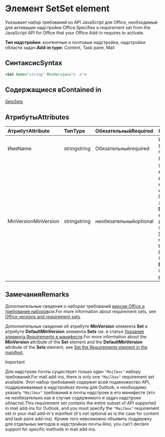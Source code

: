 # <a name="set-element"></a><span data-ttu-id="ab587-101">Элемент Set</span><span class="sxs-lookup"><span data-stu-id="ab587-101">Set element</span></span>

<span data-ttu-id="ab587-102">Указывает набор требований из API JavaScript для Office, необходимый для активации надстройки Office.</span><span class="sxs-lookup"><span data-stu-id="ab587-102">Specifies a requirement set from the JavaScript API for Office that your Office Add-in requires to activate.</span></span>

<span data-ttu-id="ab587-103">**Тип надстройки:** контентные и почтовые надстройки, надстройки области задач.</span><span class="sxs-lookup"><span data-stu-id="ab587-103">**Add-in type:** Content, Task pane, Mail</span></span>

## <a name="syntax"></a><span data-ttu-id="ab587-104">Синтаксис</span><span class="sxs-lookup"><span data-stu-id="ab587-104">Syntax</span></span>

```XML
<Set Name="string" MinVersion="n .n">
```

## <a name="contained-in"></a><span data-ttu-id="ab587-105">Содержащиеся в</span><span class="sxs-lookup"><span data-stu-id="ab587-105">Contained in</span></span>

[<span data-ttu-id="ab587-106">Sets</span><span class="sxs-lookup"><span data-stu-id="ab587-106">Sets</span></span>](sets.md)

## <a name="attributes"></a><span data-ttu-id="ab587-107">Атрибуты</span><span class="sxs-lookup"><span data-stu-id="ab587-107">Attributes</span></span>

|<span data-ttu-id="ab587-108">**Атрибут**</span><span class="sxs-lookup"><span data-stu-id="ab587-108">**Attribute**</span></span>|<span data-ttu-id="ab587-109">**Тип**</span><span class="sxs-lookup"><span data-stu-id="ab587-109">**Type**</span></span>|<span data-ttu-id="ab587-110">**Обязательный**</span><span class="sxs-lookup"><span data-stu-id="ab587-110">**Required**</span></span>|<span data-ttu-id="ab587-111">**Описание**</span><span class="sxs-lookup"><span data-stu-id="ab587-111">**Description**</span></span>|
|:-----|:-----|:-----|:-----|
|<span data-ttu-id="ab587-112">Имя</span><span class="sxs-lookup"><span data-stu-id="ab587-112">Name</span></span>|<span data-ttu-id="ab587-113">string</span><span class="sxs-lookup"><span data-stu-id="ab587-113">string</span></span>|<span data-ttu-id="ab587-114">Обязательный</span><span class="sxs-lookup"><span data-stu-id="ab587-114">required</span></span>|<span data-ttu-id="ab587-115">Имя [набора требований](https://docs.microsoft.com/office/dev/add-ins/develop/office-versions-and-requirement-sets).</span><span class="sxs-lookup"><span data-stu-id="ab587-115">The name of a [requirement set](https://docs.microsoft.com/office/dev/add-ins/develop/office-versions-and-requirement-sets).</span></span>|
|<span data-ttu-id="ab587-116">MinVersion</span><span class="sxs-lookup"><span data-stu-id="ab587-116">MinVersion</span></span>|<span data-ttu-id="ab587-117">string</span><span class="sxs-lookup"><span data-stu-id="ab587-117">string</span></span>|<span data-ttu-id="ab587-118">необязательный</span><span class="sxs-lookup"><span data-stu-id="ab587-118">optional</span></span>|<span data-ttu-id="ab587-p101">Указывает минимальную версию набора API, необходимую надстройке. Переопределяет значение **DefaultMinVersion**, если оно указано в родительском элементе [Sets](sets.md).</span><span class="sxs-lookup"><span data-stu-id="ab587-p101">Specifies the minimum version of the API set required by your add-in. Overrides the value of  **DefaultMinVersion**, if it is specified in the parent [Sets](sets.md) element.</span></span>|

## <a name="remarks"></a><span data-ttu-id="ab587-121">Замечания</span><span class="sxs-lookup"><span data-stu-id="ab587-121">Remarks</span></span>

<span data-ttu-id="ab587-122">Дополнительные сведения о наборах требований [версии Office и требования наборов](https://docs.microsoft.com/office/dev/add-ins/develop/office-versions-and-requirement-sets)см.</span><span class="sxs-lookup"><span data-stu-id="ab587-122">For more information about requirement sets, see [Office versions and requirement sets](https://docs.microsoft.com/office/dev/add-ins/develop/office-versions-and-requirement-sets).</span></span>

<span data-ttu-id="ab587-123">Дополнительные сведения об атрибуте **MinVersion** элемента **Set** и атрибуте **DefaultMinVersion** элемента **Sets** см. в статье [Указание элемента Requirements в манифесте](https://docs.microsoft.com/office/dev/add-ins/develop/specify-office-hosts-and-api-requirements#set-the-requirements-element-in-the-manifest).</span><span class="sxs-lookup"><span data-stu-id="ab587-123">For more information about the  **MinVersion** attribute of the **Set** element and the **DefaultMinVersion** attribute of the **Sets** element, see [Set the Requirements element in the manifest](https://docs.microsoft.com/office/dev/add-ins/develop/specify-office-hosts-and-api-requirements#set-the-requirements-element-in-the-manifest).</span></span>

> [!IMPORTANT] 
> <span data-ttu-id="ab587-124">Для надстроек почты существует только один `"Mailbox"` набору требований.</span><span class="sxs-lookup"><span data-stu-id="ab587-124">For mail add-ins, there is only one  `"Mailbox"` requirement set available.</span></span> <span data-ttu-id="ab587-125">Этот набор требований содержит всей подмножество API, поддерживаемые в надстройках почты для Outlook, и необходимо указать `"Mailbox"` требований в почты надстроек в его манифесте (это не необязательно как в случае содержимого и задач надстроек области).</span><span class="sxs-lookup"><span data-stu-id="ab587-125">This requirement set contains the entire subset of API supported in mail add-ins for Outlook, and you must specify the `"Mailbox"` requirement set in your mail add-in's manifest (it's not optional as is the case for content and task pane add-ins).</span></span> <span data-ttu-id="ab587-126">Кроме того невозможно объявить поддержку для отдельных методов в надстройках почты.</span><span class="sxs-lookup"><span data-stu-id="ab587-126">Also, you can't declare support for specific methods in mail add-ins.</span></span>
